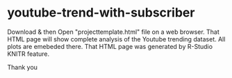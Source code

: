 # youtube-trend-with-subscriber

Download & then Open "projecttemplate.html" file on a web browser.
That HTML page will show complete analysis of the Youtube trending dataset.
All plots are emebeded there. That HTML page was generated by R-Studio KNITR  feature.

Thank you
